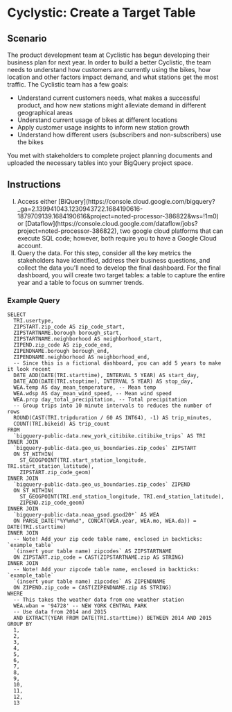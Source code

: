 # Cyclystic: Create a Target Table
## Scenario
The product development team at Cyclistic has begun developing their business plan for next year. In order to build a better Cyclistic, the team needs to understand how customers are currently using the bikes, how location and other factors impact demand, and what stations get the most traffic. The Cyclistic team has a few goals:

<ul>
  <li> Understand current customers needs, what makes a successful product, and how new stations might alleviate demand in different geographical areas </li>
  <li> Understand current usage of bikes at different locations </li>
  <li> Apply customer usage insights to inform new station growth </li>
  <li> Understand how different users (subscribers and non-subscribers) use the bikes </li>
</ul>

You met with stakeholders to complete project planning documents and uploaded the necessary tables into your BigQuery project space. 

## Instructions

<ol type="I">
  <li> Access either [BiQuery](https://console.cloud.google.com/bigquery?_ga=2.139941043.1230943722.1684190616-1879709139.1684190616&project=noted-processor-386822&ws=!1m0) or [Dataflow](https://console.cloud.google.com/dataflow/jobs?project=noted-processor-386822), two google cloud platforms that can execute SQL code; however, both require you to have a Google Cloud account. </li>
  <li> Query the data. For this step, consider all the key metrics the stakeholders have identified, address their business questions, and collect the data you'll need to develop the final dashboard. For the final dashboard, you will create two target tables: a table to capture the entire year and a table to focus on summer trends. </li>
</ol>

### Example Query
```
SELECT
  TRI.usertype,
  ZIPSTART.zip_code AS zip_code_start,
  ZIPSTARTNAME.borough borough_start,
  ZIPSTARTNAME.neighborhood AS neighborhood_start,
  ZIPEND.zip_code AS zip_code_end,
  ZIPENDNAME.borough borough_end,
  ZIPENDNAME.neighborhood AS neighborhood_end,
  -- Since this is a fictional dashboard, you can add 5 years to make it look recent
  DATE_ADD(DATE(TRI.starttime), INTERVAL 5 YEAR) AS start_day,
  DATE_ADD(DATE(TRI.stoptime), INTERVAL 5 YEAR) AS stop_day,
  WEA.temp AS day_mean_temperature, -- Mean temp
  WEA.wdsp AS day_mean_wind_speed, -- Mean wind speed
  WEA.prcp day_total_precipitation, -- Total precipitation
  -- Group trips into 10 minute intervals to reduces the number of rows
  ROUND(CAST(TRI.tripduration / 60 AS INT64), -1) AS trip_minutes,
  COUNT(TRI.bikeid) AS trip_count
FROM
  `bigquery-public-data.new_york_citibike.citibike_trips` AS TRI
INNER JOIN
  `bigquery-public-data.geo_us_boundaries.zip_codes` ZIPSTART
  ON ST_WITHIN(
    ST_GEOGPOINT(TRI.start_station_longitude, TRI.start_station_latitude),
    ZIPSTART.zip_code_geom)
INNER JOIN
  `bigquery-public-data.geo_us_boundaries.zip_codes` ZIPEND
  ON ST_WITHIN(
    ST_GEOGPOINT(TRI.end_station_longitude, TRI.end_station_latitude),
    ZIPEND.zip_code_geom)
INNER JOIN
  `bigquery-public-data.noaa_gsod.gsod20*` AS WEA
  ON PARSE_DATE("%Y%m%d", CONCAT(WEA.year, WEA.mo, WEA.da)) = DATE(TRI.starttime)
INNER JOIN
  -- Note! Add your zip code table name, enclosed in backticks: `example_table`
  `(insert your table name) zipcodes` AS ZIPSTARTNAME
  ON ZIPSTART.zip_code = CAST(ZIPSTARTNAME.zip AS STRING)
INNER JOIN
  -- Note! Add your zipcode table name, enclosed in backticks: `example_table`
  `(insert your table name) zipcodes` AS ZIPENDNAME
  ON ZIPEND.zip_code = CAST(ZIPENDNAME.zip AS STRING)
WHERE
  -- This takes the weather data from one weather station
  WEA.wban = '94728' -- NEW YORK CENTRAL PARK
  -- Use data from 2014 and 2015
  AND EXTRACT(YEAR FROM DATE(TRI.starttime)) BETWEEN 2014 AND 2015
GROUP BY
  1,
  2,
  3,
  4,
  5,
  6,
  7,
  8,
  9,
  10,
  11,
  12,
  13
```
